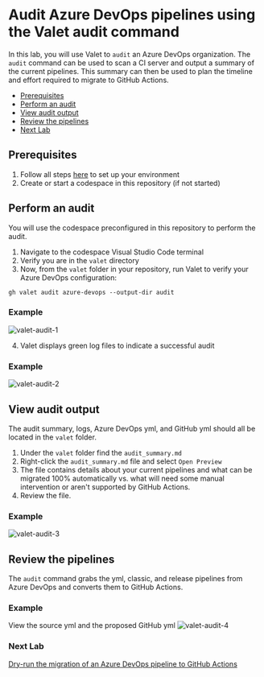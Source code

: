 # Audit Azure DevOps pipelines using the Valet audit command

In this lab, you will use Valet to `audit` an Azure DevOps organization. The `audit` command can be used to scan a CI server and output a summary of the current pipelines. This summary can then be used to plan the timeline and effort required to migrate to GitHub Actions.

- [Prerequisites](#prerequisites)
- [Perform an audit](#perform-an-audit)
- [View audit output](#view-audit-output)
- [Review the pipelines](#review-the-pipelines)
- [Next Lab](#next-lab)

## Prerequisites

1. Follow all steps [here](../azure_devops#readme) to set up your environment
2. Create or start a codespace in this repository (if not started)

## Perform an audit

You will use the codespace preconfigured in this repository to perform the audit.

1. Navigate to the codespace Visual Studio Code terminal
2. Verify you are in the `valet` directory
3. Now, from the `valet` folder in your repository, run Valet to verify your Azure DevOps configuration:
  
```
gh valet audit azure-devops --output-dir audit
```

### Example

![valet-audit-1](https://user-images.githubusercontent.com/26442605/169615028-696dad13-ff83-41a7-b475-0ab8c0bbcd65.png)

4. Valet displays green log files to indicate a successful audit  

### Example

![valet-audit-2](https://user-images.githubusercontent.com/26442605/169615218-a8a3199d-a436-4d70-8c1e-17a61b089eb6.png)

## View audit output

The audit summary, logs, Azure DevOps yml, and GitHub yml should all be located in the `valet` folder.

1. Under the `valet` folder find the `audit_summary.md`
2. Right-click the `audit_summary.md` file and select `Open Preview`
3. The file contains details about your current pipelines and what can be migrated 100% automatically vs. what will need some manual intervention or aren't supported by GitHub Actions.
4. Review the file.

### Example

![valet-audit-3](https://user-images.githubusercontent.com/26442605/169615428-26f7a962-2064-46d0-8206-ea930109b252.png)

## Review the pipelines

The `audit` command grabs the yml, classic, and release pipelines from Azure DevOps and converts them to GitHub Actions.

### Example

View the source yml and the proposed GitHub yml
![valet-audit-4](https://user-images.githubusercontent.com/26442605/169615630-8d700081-c631-4b2a-ab1c-e52503f7838f.png)

### Next Lab

[Dry-run the migration of an Azure DevOps pipeline to GitHub Actions](valet-dry-run-lab.md)
